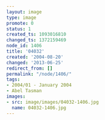 ```yaml
---
layout: image
type: image
promote: 0
status: 1
created_ts: 1093016810
changed_ts: 1372159469
node_id: 1406
title: '04032'
created: '2004-08-20'
changed: '2013-06-25'
redirect_from: []
permalink: "/node/1406/"
tags:
- 2004/01 - January 2004
- Abel Tasman
images:
- src: image/images/04032-1406.jpg
  name: 04032-1406.jpg
---
```


